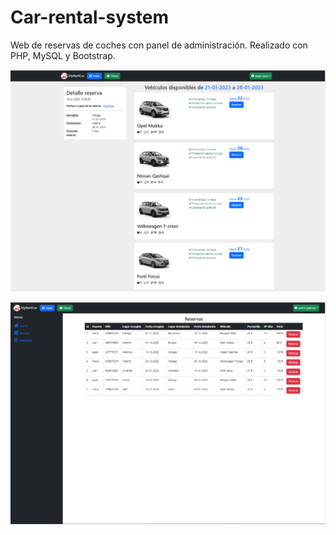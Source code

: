 # Car-rental-system
Web de reservas de coches con panel de administración. Realizado con PHP, MySQL y Bootstrap.

![imagen](https://github.com/jmrepisodev/Car-rental-system/blob/main/reservas_php1.png)

![imagen](https://github.com/jmrepisodev/Car-rental-system/blob/main/reservas_php2.png)
